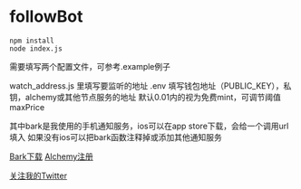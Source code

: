 # followBot

```shell
npm install
node index.js
```
需要填写两个配置文件，可参考.example例子

watch_address.js 里填写要监听的地址
.env 填写钱包地址（PUBLIC_KEY），私钥，alchemy或其他节点服务的地址
默认0.01内的视为免费mint，可调节阈值maxPrice

其中bark是我使用的手机通知服务，ios可以在app store下载，会给一个调用url填入
如果没有ios可以把bark函数注释掉或添加其他通知服务


[Bark下载](https://apps.apple.com/cn/app/bark-customed-notifications/id1403753865)
[Alchemy注册](https://alchemy.com/?r=Dc3ODc5OTkwMDY2N)

[关注我的Twitter](https://twitter.com/magic_talent)